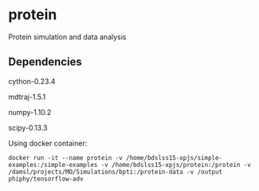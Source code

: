 # protein
Protein simulation and data analysis 

## Dependencies
cython-0.23.4

mdtraj-1.5.1

numpy-1.10.2

scipy-0.13.3

Using docker container: 
```
docker run -it --name protein -v /home/bdslss15-xpjs/simple-examples:/simple-examples -v /home/bdslss15-xpjs/protein:/protein -v /damsl/projects/MD/Simulations/bpti:/protein-data -v /output phiphy/tensorflow-adv
```
